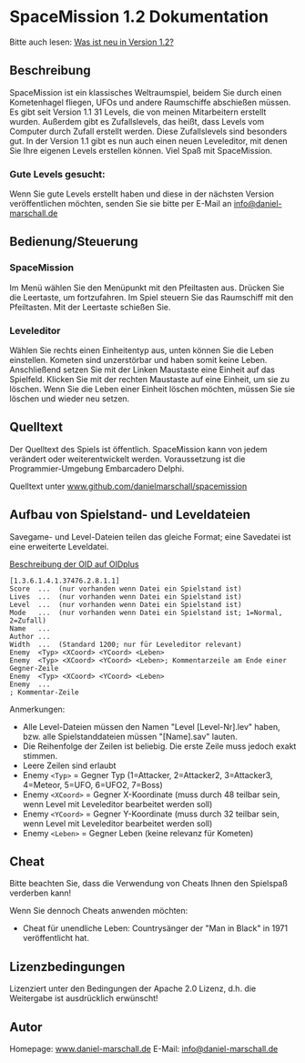# SpaceMission 1.2 Dokumentation

Bitte auch lesen: [Was ist neu in Version 1.2?](CHANGELOG.md)

## Beschreibung
SpaceMission ist ein klassisches Weltraumspiel, beidem Sie durch einen Kometenhagel fliegen,
UFOs und andere Raumschiffe abschießen müssen. Es gibt seit Version 1.1 31 Levels, die
von meinen Mitarbeitern erstellt wurden. Außerdem gibt es Zufallslevels, das heißt, dass Levels
vom Computer durch Zufall erstellt werden. Diese Zufallslevels sind besonders gut. In der
Version 1.1 gibt es nun auch einen neuen Leveleditor, mit denen Sie Ihre eigenen Levels
erstellen können. Viel Spaß mit SpaceMission.

### Gute Levels gesucht:
Wenn Sie gute Levels erstellt haben und diese in der nächsten Version veröffentlichen möchten,
senden Sie sie bitte per E-Mail an info@daniel-marschall.de

## Bedienung/Steuerung
### SpaceMission
Im Menü wählen Sie den Menüpunkt mit den Pfeiltasten aus. Drücken Sie die Leertaste,
um fortzufahren. Im Spiel steuern Sie das Raumschiff mit den Pfeiltasten. Mit der
Leertaste schießen Sie.

### Leveleditor
Wählen Sie rechts einen Einheitentyp aus, unten können Sie die Leben einstellen.
Kometen sind unzerstörbar und haben somit keine Leben. Anschließend setzen Sie mit
der Linken Maustaste eine Einheit auf das Spielfeld. Klicken Sie mit der rechten
Maustaste auf eine Einheit, um sie zu löschen. Wenn Sie die Leben einer Einheit löschen
möchten, müssen Sie sie löschen und wieder neu setzen.

## Quelltext
Der Quelltext des Spiels ist öffentlich. SpaceMission kann von jedem verändert
oder weiterentwickelt werden. Voraussetzung ist die Programmier-Umgebung Embarcadero Delphi.

Quelltext unter www.github.com/danielmarschall/spacemission


## Aufbau von Spielstand- und Leveldateien
Savegame- und Level-Dateien teilen das gleiche Format; eine Savedatei ist eine erweiterte Leveldatei.

[Beschreibung der OID auf OIDplus](https://hosted.oidplus.com/viathinksoft/?goto=oid%3A1.3.6.1.4.1.37476.2.8.1.1)

    [1.3.6.1.4.1.37476.2.8.1.1]
    Score  ...  (nur vorhanden wenn Datei ein Spielstand ist)
    Lives  ...  (nur vorhanden wenn Datei ein Spielstand ist)
    Level  ...  (nur vorhanden wenn Datei ein Spielstand ist)
    Mode   ...  (nur vorhanden wenn Datei ein Spielstand ist; 1=Normal, 2=Zufall)
    Name   ...
    Author ...
    Width  ...  (Standard 1200; nur für Leveleditor relevant)
    Enemy  <Typ> <XCoord> <YCoord> <Leben>
    Enemy  <Typ> <XCoord> <YCoord> <Leben>; Kommentarzeile am Ende einer Gegner-Zeile
    Enemy  <Typ> <XCoord> <YCoord> <Leben>
    Enemy  ...
    ; Kommentar-Zeile

Anmerkungen:
- Alle Level-Dateien müssen den Namen "Level [Level-Nr].lev" haben, bzw. alle Spielstanddateien müssen "[Name].sav" lauten.
- Die Reihenfolge der Zeilen ist beliebig. Die erste Zeile muss jedoch exakt stimmen.
- Leere Zeilen sind erlaubt
- Enemy `<Typ>` = Gegner Typ (1=Attacker, 2=Attacker2, 3=Attacker3, 4=Meteor, 5=UFO, 6=UFO2, 7=Boss)
- Enemy `<XCoord>` = Gegner X-Koordinate (muss durch 48 teilbar sein, wenn Level mit Leveleditor bearbeitet werden soll)
- Enemy `<YCoord>` = Gegner Y-Koordinate (muss durch 32 teilbar sein, wenn Level mit Leveleditor bearbeitet werden soll)
- Enemy `<Leben>` = Gegner Leben (keine relevanz für Kometen)

## Cheat

Bitte beachten Sie, dass die Verwendung von Cheats Ihnen den Spielspaß verderben kann!

Wenn Sie dennoch Cheats anwenden möchten:

- Cheat für unendliche Leben: Countrysänger der "Man in Black" in 1971 veröffentlicht hat.

## Lizenzbedingungen

Lizenziert unter den Bedingungen der Apache 2.0 Lizenz,
d.h. die Weitergabe ist ausdrücklich erwünscht!

## Autor

Homepage: www.daniel-marschall.de
E-Mail:  info@daniel-marschall.de
